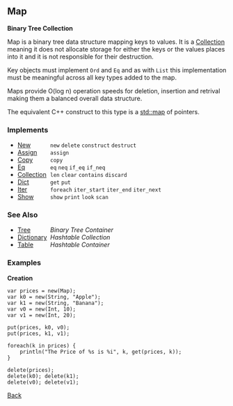 Map
---
__Binary Tree Collection__

Map is a binary tree data structure mapping keys to values. It is a [Collection](/documentation/containers) meaning it does not allocate storage for either the keys or the values places into it and it is not responsible for their destruction.

Key objects must implement `Ord` and `Eq` and as with `List` this implementation must be meaningful across all key types added to the map.

Maps provide O(log n) operation speeds for deletion, insertion and retrival making them a balanced overall data structure.

The equivalent C++ construct to this type is a [std::map](http://www.cplusplus.com/reference/map/map/) of pointers.


### Implements

* <span style="width:75px; float:left;">[New](new)</span> `new` `delete` `construct` `destruct`
* <span style="width:75px; float:left;">[Assign](assign)</span> `assign`
* <span style="width:75px; float:left;">[Copy](copy)</span> `copy`
* <span style="width:75px; float:left;">[Eq](eq)</span> `eq` `neq` `if_eq` `if_neq`
* <span style="width:75px; float:left;">[Collection](collection)</span> `len` `clear` `contains` `discard`
* <span style="width:75px; float:left;">[Dict](dict)</span> `get` `put`
* <span style="width:75px; float:left;">[Iter](iter)</span> `foreach` `iter_start` `iter_end` `iter_next`
* <span style="width:75px; float:left;">[Show](show)</span> `show` `print` `look` `scan`


### See Also

* <span style="width:75px; float:left;">[Tree](tree)</span> _Binary Tree Container_
* <span style="width:75px; float:left;">[Dictionary](dictionary)</span> _Hashtable Collection_
* <span style="width:75px; float:left;">[Table](table)</span> _Hashtable Container_


### Examples

__Creation__

    var prices = new(Map);
    var k0 = new(String, "Apple");
    var k1 = new(String, "Banana");
    var v0 = new(Int, 10);
    var v1 = new(Int, 20);
    
    put(prices, k0, v0);
    put(prices, k1, v1);
    
    foreach(k in prices) {
        println("The Price of %s is %i", k, get(prices, k));
    }
    
    delete(prices);
    delete(k0); delete(k1);
    delete(v0); delete(v1);

[Back](/documentation)
